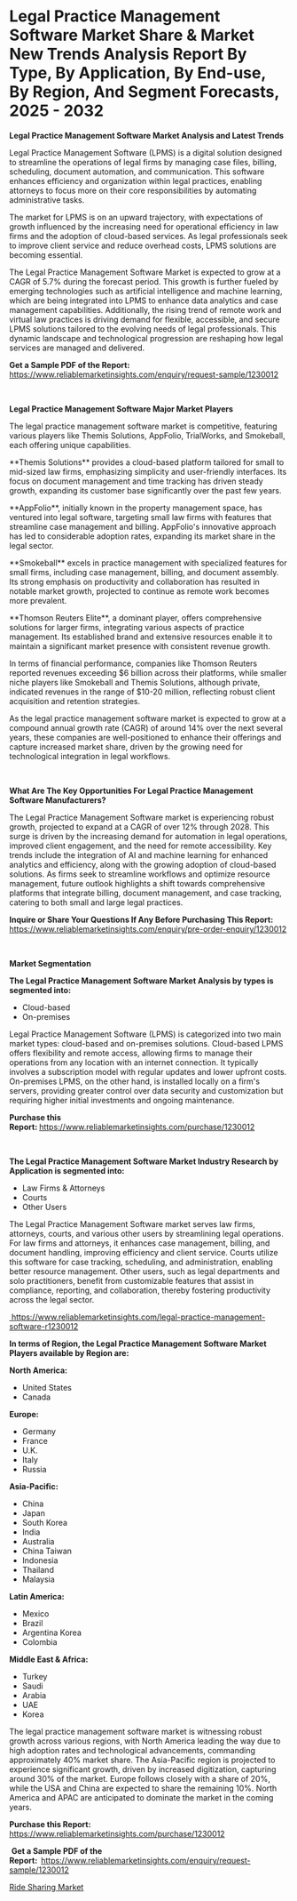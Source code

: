 <p><h1>Legal Practice Management Software Market Share & Market New Trends Analysis Report By Type, By Application, By End-use, By Region, And Segment Forecasts, 2025 - 2032</h1></p><p><strong>Legal Practice Management Software Market Analysis and Latest Trends</strong></p>
<p><p>Legal Practice Management Software (LPMS) is a digital solution designed to streamline the operations of legal firms by managing case files, billing, scheduling, document automation, and communication. This software enhances efficiency and organization within legal practices, enabling attorneys to focus more on their core responsibilities by automating administrative tasks. </p><p>The market for LPMS is on an upward trajectory, with expectations of growth influenced by the increasing need for operational efficiency in law firms and the adoption of cloud-based services. As legal professionals seek to improve client service and reduce overhead costs, LPMS solutions are becoming essential. </p><p>The Legal Practice Management Software Market is expected to grow at a CAGR of 5.7% during the forecast period. This growth is further fueled by emerging technologies such as artificial intelligence and machine learning, which are being integrated into LPMS to enhance data analytics and case management capabilities. Additionally, the rising trend of remote work and virtual law practices is driving demand for flexible, accessible, and secure LPMS solutions tailored to the evolving needs of legal professionals. This dynamic landscape and technological progression are reshaping how legal services are managed and delivered.</p></p>
<p><strong>Get a Sample PDF of the Report:&nbsp;</strong> <a href="https://www.reliablemarketinsights.com/enquiry/request-sample/1230012?utm_campaign=2891&utm_medium=2&utm_source=Github&utm_content=ia&utm_term=10032025&utm_id=legal-practice-management-software">https://www.reliablemarketinsights.com/enquiry/request-sample/1230012</a></p>
<p>&nbsp;</p>
<p><strong>Legal Practice Management Software Major Market Players</strong></p>
<p><p>The legal practice management software market is competitive, featuring various players like Themis Solutions, AppFolio, TrialWorks, and Smokeball, each offering unique capabilities. </p><p>**Themis Solutions** provides a cloud-based platform tailored for small to mid-sized law firms, emphasizing simplicity and user-friendly interfaces. Its focus on document management and time tracking has driven steady growth, expanding its customer base significantly over the past few years.</p><p>**AppFolio**, initially known in the property management space, has ventured into legal software, targeting small law firms with features that streamline case management and billing. AppFolio's innovative approach has led to considerable adoption rates, expanding its market share in the legal sector.</p><p>**Smokeball** excels in practice management with specialized features for small firms, including case management, billing, and document assembly. Its strong emphasis on productivity and collaboration has resulted in notable market growth, projected to continue as remote work becomes more prevalent.</p><p>**Thomson Reuters Elite**, a dominant player, offers comprehensive solutions for larger firms, integrating various aspects of practice management. Its established brand and extensive resources enable it to maintain a significant market presence with consistent revenue growth.</p><p>In terms of financial performance, companies like Thomson Reuters reported revenues exceeding $6 billion across their platforms, while smaller niche players like Smokeball and Themis Solutions, although private, indicated revenues in the range of $10-20 million, reflecting robust client acquisition and retention strategies.</p><p>As the legal practice management software market is expected to grow at a compound annual growth rate (CAGR) of around 14% over the next several years, these companies are well-positioned to enhance their offerings and capture increased market share, driven by the growing need for technological integration in legal workflows.</p></p>
<p>&nbsp;</p>
<p><strong>What Are The Key Opportunities For Legal Practice Management Software Manufacturers?</strong></p>
<p><p>The Legal Practice Management Software market is experiencing robust growth, projected to expand at a CAGR of over 12% through 2028. This surge is driven by the increasing demand for automation in legal operations, improved client engagement, and the need for remote accessibility. Key trends include the integration of AI and machine learning for enhanced analytics and efficiency, along with the growing adoption of cloud-based solutions. As firms seek to streamline workflows and optimize resource management, future outlook highlights a shift towards comprehensive platforms that integrate billing, document management, and case tracking, catering to both small and large legal practices.</p></p>
<p><strong>Inquire or Share Your Questions If Any Before Purchasing This Report:</strong> <a href="https://www.reliablemarketinsights.com/enquiry/pre-order-enquiry/1230012?utm_campaign=2891&utm_medium=2&utm_source=Github&utm_content=ia&utm_term=10032025&utm_id=legal-practice-management-software">https://www.reliablemarketinsights.com/enquiry/pre-order-enquiry/1230012</a></p>
<p>&nbsp;</p>
<p><strong>Market Segmentation</strong></p>
<p><strong>The Legal Practice Management Software Market Analysis by types is segmented into:</strong></p>
<p><ul><li>Cloud-based</li><li>On-premises</li></ul></p>
<p><p>Legal Practice Management Software (LPMS) is categorized into two main market types: cloud-based and on-premises solutions. Cloud-based LPMS offers flexibility and remote access, allowing firms to manage their operations from any location with an internet connection. It typically involves a subscription model with regular updates and lower upfront costs. On-premises LPMS, on the other hand, is installed locally on a firm's servers, providing greater control over data security and customization but requiring higher initial investments and ongoing maintenance.</p></p>
<p><strong>Purchase this Report:&nbsp;</strong><a href="https://www.reliablemarketinsights.com/purchase/1230012?utm_campaign=2891&utm_medium=2&utm_source=Github&utm_content=ia&utm_term=10032025&utm_id=legal-practice-management-software">https://www.reliablemarketinsights.com/purchase/1230012</a></p>
<p>&nbsp;</p>
<p><strong>The Legal Practice Management Software Market Industry Research by Application is segmented into:</strong></p>
<p><ul><li>Law Firms & Attorneys</li><li>Courts</li><li>Other Users</li></ul></p>
<p><p>The Legal Practice Management Software market serves law firms, attorneys, courts, and various other users by streamlining legal operations. For law firms and attorneys, it enhances case management, billing, and document handling, improving efficiency and client service. Courts utilize this software for case tracking, scheduling, and administration, enabling better resource management. Other users, such as legal departments and solo practitioners, benefit from customizable features that assist in compliance, reporting, and collaboration, thereby fostering productivity across the legal sector.</p></p>
<p><a href="https://www.reliablemarketinsights.com/legal-practice-management-software-r1230012?utm_campaign=2891&utm_medium=2&utm_source=Github&utm_content=ia&utm_term=10032025&utm_id=legal-practice-management-software">&nbsp;https://www.reliablemarketinsights.com/legal-practice-management-software-r1230012</a></p>
<p><strong>In terms of Region, the Legal Practice Management Software Market Players available by Region are:</strong></p>
<p>
    <p> <strong> North America: </strong>
        <ul>
            <li>United States</li>
            <li>Canada</li>
        </ul>
        </p> 
    <p> <strong> Europe: </strong>
        <ul>
            <li>Germany</li>
            <li>France</li>
            <li>U.K.</li>
            <li>Italy</li>
            <li>Russia</li>
        </ul>
        </p> 
    <p> <strong> Asia-Pacific: </strong>
        <ul>
            <li>China</li>
            <li>Japan</li>
            <li>South Korea</li>
            <li>India</li>
            <li>Australia</li>
            <li>China Taiwan</li>
            <li>Indonesia</li>
            <li>Thailand</li>
            <li>Malaysia</li>
        </ul>
        </p> 
    <p> <strong> Latin America: </strong>
        <ul>
            <li>Mexico</li>
            <li>Brazil</li>
            <li>Argentina Korea</li>
            <li>Colombia</li>
        </ul>
        </p> 
    <p> <strong> Middle East & Africa: </strong>
        <ul>
            <li>Turkey</li>
            <li>Saudi</li>
            <li>Arabia</li>
            <li>UAE</li>
            <li>Korea</li>
        </ul>
    </p>
    </p>
<p><p>The legal practice management software market is witnessing robust growth across various regions, with North America leading the way due to high adoption rates and technological advancements, commanding approximately 40% market share. The Asia-Pacific region is projected to experience significant growth, driven by increased digitization, capturing around 30% of the market. Europe follows closely with a share of 20%, while the USA and China are expected to share the remaining 10%. North America and APAC are anticipated to dominate the market in the coming years.</p></p>
<p><strong>Purchase this Report: </strong><a href="https://www.reliablemarketinsights.com/purchase/1230012?utm_campaign=2891&utm_medium=2&utm_source=Github&utm_content=ia&utm_term=10032025&utm_id=legal-practice-management-software">https://www.reliablemarketinsights.com/purchase/1230012</a></p>
<p>&nbsp;<strong>Get a Sample PDF of the Report:&nbsp;&nbsp;</strong><a href="https://www.reliablemarketinsights.com/enquiry/request-sample/1230012?utm_campaign=2891&utm_medium=2&utm_source=Github&utm_content=ia&utm_term=10032025&utm_id=legal-practice-management-software">https://www.reliablemarketinsights.com/enquiry/request-sample/1230012</a></p>
<p><strong></strong></p>
<p><p><a href="https://github.com/mriwacraane/Market-Research-Report-List-1/blob/main/ride-sharing-market.md?utm_campaign=2891&utm_medium=2&utm_source=Github&utm_content=ia&utm_term=10032025&utm_id=legal-practice-management-software">Ride Sharing Market</a></p></p>